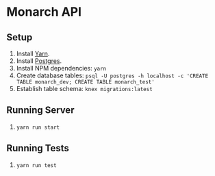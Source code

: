 # Monarch API

## Setup

1. Install [Yarn](https://yarnpkg.com/lang/en/docs/install/).
1. Install [Postgres][postgres-setup].
1. Install NPM dependencies: `yarn`
1. Create database tables: `psql -U postgres -h localhost -c 'CREATE TABLE monarch_dev; CREATE TABLE monarch_test'`
1. Establish table schema: `knex migrations:latest`

## Running Server

1. `yarn run start`

## Running Tests

1. `yarn run test`


[postgres-setup]: https://www.postgresql.org/download/
